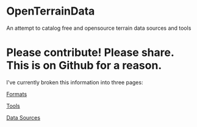 # OpenTerrainData
An attempt to catalog free and opensource terrain data sources and tools

# Please contribute!  Please share.  This is on Github for a reason.

I've currently broken this information into three pages:

[Formats](./formats.md)

[Tools](./tools.md)

[Data Sources](./data.md)

